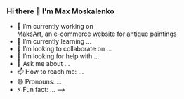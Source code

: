 ### Hi there 👋 I'm Max Moskalenko



- 🔭 I’m currently working on <div><a href="https://github.com/MadMax2121/MaksArt" target="_blank">MaksArt</a>, an e-commerce website for antique paintings</div>
- 🌱 I’m currently learning ...
- 👯 I’m looking to collaborate on ...
- 🤔 I’m looking for help with ...
- 💬 Ask me about ...
- 📫 How to reach me: ...
- 😄 Pronouns: ...
- ⚡ Fun fact: ...
-->

